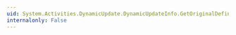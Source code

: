 ```yaml
---
uid: System.Activities.DynamicUpdate.DynamicUpdateInfo.GetOriginalDefinition(System.Object)
internalonly: False
---
```

